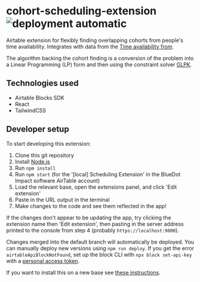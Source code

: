 # cohort-scheduling-extension ![deployment automatic](https://img.shields.io/badge/deployment-automatic-success)

Airtable extension for flexibly finding overlapping cohorts from people's time availability. Integrates with data from the [Time availability from](https://github.com/bluedot-impact-software/time-availability-form).

The algorithm backing the cohort finding is a conversion of the problem into a Linear Programming (LP) form and then using the constraint solver [GLPK](https://github.com/jvail/glpk.js/).

## Technologies used

- Airtable Blocks SDK
- React
- TailwindCSS

## Developer setup

To start developing this extension:

1. Clone this git repository
2. Install [Node.js](https://nodejs.org/)
3. Run `npm install`
4. Run `npm start` (for the '[local] Scheduling Extension' in the BlueDot Impact software AirTable account)
5. Load the relevant base, open the extensions panel, and click 'Edit extension'
6. Paste in the URL output in the terminal
7. Make changes to the code and see them reflected in the app!

If the changes don't appear to be updating the app, try clicking the extension name then 'Edit extension', then pasting in the server address printed to the console from step 4 (probably `https://localhost:9000`).

Changes merged into the default branch will automatically be deployed. You can manually deploy new versions using `npm run deploy`. If you get the error `airtableApiBlockNotFound`, set up the block CLI with `npx block set-api-key` with a [personal access token](https://airtable.com/developers/web/guides/personal-access-tokens).

If you want to install this on a new base see [these instructions](https://www.airtable.com/developers/apps/guides/run-in-multiple-bases).

